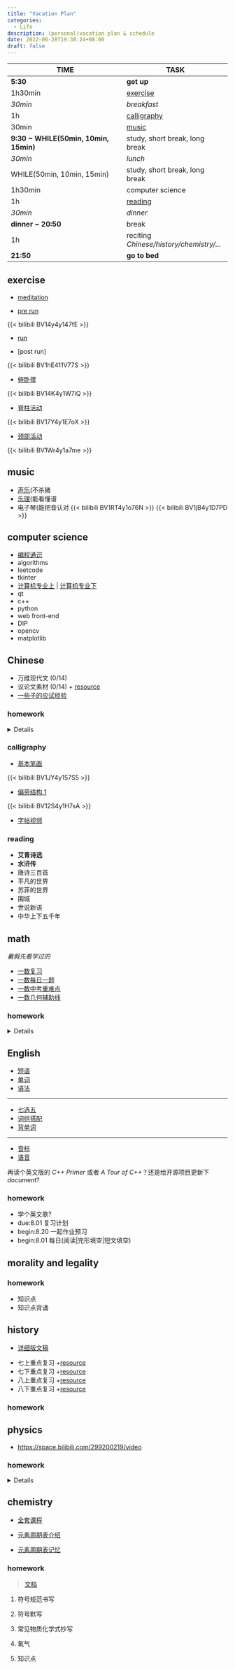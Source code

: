 ```yaml
---
title: "Vacation Plan"
categories:
  - Life
description: (personal)vacation plan & schedule
date: 2022-06-28T19:38:24+08:00
draft: false
---
```


| TIME                                  | TASK                                           |
| ------------------------------------- | ---------------------------------------------- |
| **5:30**                              | **get up**                                     |
| 1h30min                               | [exercise](#exercise)                          |
| _30min_                               | _breakfast_                                    |
| 1h                                    | [calligraphy](#calligraphy)                    |
| 30min                                 | [music](#music)                                |
| **9:30 ~ WHILE(50min, 10min, 15min)** | study, short break, long break                 |
| _30min_                               | _lunch_                                        |
| WHILE(50min, 10min, 15min)            | study, short break, long break                 |
| 1h30min                               | computer science                               |
| 1h                                    | [reading](#reading)                            |
| _30min_                               | _dinner_                                       |
| **dinner ~ 20:50**                    | break                                          |
| 1h                                    | reciting <br/> _Chinese/history/chemistry/..._ |
| **21:50**                             | **go to bed**                                  |

## exercise

- [meditation](https://www.bilibili.com/video/BV1Rq4y1F7r4)

- [pre run](https://www.bilibili.com/video/BV14y4y147fE)

{{< bilibili BV14y4y147fE >}}

- [run](https://www.bilibili.com/audio/au2436495)

- [post run]

{{< bilibili BV1hE411V77S >}}

- [俯卧撑](https://www.bilibili.com/video/BV14K4y1W7iQ)

{{< bilibili BV14K4y1W7iQ >}}

- [脊柱活动](https://www.bilibili.com/video/BV17Y4y1E7oX)

{{< bilibili BV17Y4y1E7oX >}}

- [颈部活动](https://www.bilibili.com/video/BV1Wr4y1a7me)

{{< bilibili BV1Wr4y1a7me >}}

## music

- [声乐](https://space.bilibili.com/540564177/channel/seriesdetail?sid=217891)(不杀猪
- [乐理](https://www.bilibili.com/video/BV1Hg411w7n2)(能看懂谱
- 电子琴(能把音认对
  {{< bilibili BV1RT4y1o76N >}}
  {{< bilibili BV1jB4y1D7PD >}}

## computer science

- [编程通识](https://space.bilibili.com/504715181/channel/collectiondetail?sid=284254)
- algorithms
- leetcode
- tkinter
- [计算机专业上](https://www.bilibili.com/video/BV1xg411T7c1) | [计算机专业下](https://www.bilibili.com/video/BV1YF411a75Y)
- qt
- c++
- python
- web front-end
- DIP
- opencv
- matplotlib

## Chinese

- 万维现代文 (0/14)
- 议论文素材 (0/14) + [resource](https://space.bilibili.com/39737405/channel/collectiondetail?sid=6964&ctype=0)
- [一些子的应试经验](https://space.bilibili.com/7920565/channel/collectiondetail?sid=453312)

### homework

<!-- {{{ -->
<details>

| 时间 | 任务                                                                                    |
| ---- | --------------------------------------------------------------------------------------- |
| 7.5  | 1.《艾青诗选》开始; 2. 听写七年级上册第一单元字词并改错; 3. 复习计划 9,10 页            |
| 7.6  | 1. 听写七年级上册第二单元字词; 2. 复习计划 11,12 页                                     |
| 7.7  | 1. 听写七年级上册第三单元字词; 2. 复习计划 13,14 页                                     |
| 7.8  | 1. 听写七年级上册第四单元字词; 2. 复习计划 15-18 页                                     |
| 7.9  | 1. 听写七年级上册第五单元字词; 2. 复习计划 19-22 页                                     |
| 7.10 | 1. 听写七年级上册第六单元字词; 2. 复习计划 23-25 页                                     |
| 7.11 | 1. 听写七年级下册第一单元字词; 2. 复习计划 26-27 页                                     |
| 7.12 | 1. 听写七年级下册第二单元字词; 2. 阅读《公交车在夜色中穿行》                            |
| 7.13 | 1. 听写七年级下册第三单元字词; 2. 阅读《兰草》                                          |
| 7.14 | 1. 听写七年级下册第四单元字词; 2. 阅读《想偷一本书》                                    |
| 7.15 | 1. 听写七年级下册第五单元字词; 2. 阅读《背后那双眼》                                    |
| 7.16 | 1. 听写七年级下册第六单元字词; 2. 阅读《拉面》                                          |
| 7.17 | 1. 听写八年级上册第一单元字词; 2. 阅读《赶年集》                                        |
| 7.18 | 1. 听写八年级上册第二单元字词; 2. 阅读《秋夜》                                          |
| 7.19 | 1. 听写八年级上册第三单元字词; 2. 阅读《宣纸的前世今生》                                |
| 7.20 | 1. 听写八年级上册第四单元字词; 2. 阅读 41 页文本                                        |
| 7.21 | 1. 听写八年级上册第五单元字词; 2. 阅读《丝路明珠——喀什》                                |
| 7.22 | 1. 听写八年级上册第六单元字词; 2. 阅读《药品环境污染》                                  |
| 7.23 | 1. 听写八年级下册第一单元字词; 2. 阅读《中国第一台光量子计算机揭秘》                    |
| 7.24 | 1. 听写八年级下册第二单元字词; 2. 阅读《互联网时代数字音乐产业大有可为》                |
| 7.25 | 1. 《艾青诗选》截止; 2. 听写八年级下册第三单元字词并改错; 3. 阅读《无人机时代正在到来》 |
| 7.26 | 1. 听写八年级下册第四单元字词并改错; 2. 阅读《可燃冰》                                  |
| 7.27 | 1. 听写八年级下册第五单元字词并改错; 2. 阅读《读书的体与用》                            |
| 7.28 | 1. 听写八年级下册第六单元字词并改错; 2. 利剑总是对精神俯首称臣                          |
| 8.6  | 1. 《水浒传》开始听写九年级上册第一单元字词并改错; 2. 阅读《全民阅读时代读书越多越好》  |
| 8.7  | 1. 听写九年级上册二单元字词并改错; 2. 阅读《交友之道》                                  |
| 8.8  | 1. 听写九年级上册第三单元字词并改错; 2. 阅读《生命棵长满可能的树》                      |
| 8.9  | 1. 听写九年级上册第四单元字词并改错; 2. 阅读《母语是教育的起点》                        |
| 8.10 | 1. 听写九年级上册第四单元字词并改错; 2. 阅读《寒门贵子贵在奋斗》                        |
| 8.11 | 1. 听写九年级上册第五单元字词并改错; 2. 复习计划 58,59 页                               |
| 8.12 | 1. 听写九年级上册第六单元字词并改错; 2. 复习计划 60---63 页                             |
| 8.13 | 1. 复习计划 64,65 页                                                                    |
| 8.14 | 1. 复习计划 66,67 页                                                                    |
| 8.15 | 1. 复习计划学期测试（一）                                                               |
| 8.16 | 1. 复习计划学期测试（二）                                                               |
| 8.17 | 1. 完成作文《翻过那座山》                                                               |
| 8.20 | 1. 《水浒传》截止; 2. 完成作文《一句话的力量》                                          |

</details>
<!- }}} ->

### calligraphy

- [基本笔画](https://www.bilibili.com/video/BV1JY4y157S5)

{{< bilibili BV1JY4y157S5 >}}

- [偏旁结构 1](https://www.bilibili.com/video/BV12S4y1H7sA)

{{< bilibili BV12S4y1H7sA >}}

- [字帖视频](https://www.bilibili.com/video/BV1oT4y1971w)

### reading

- **艾青诗选**
- **水浒传**
- 唐诗三百首
- 平凡的世界
- 苏菲的世界
- 围城
- 世说新语
- 中华上下五千年

## math

_暑假先看学过的_

- [一数复习](https://www.bilibili.com/video/BV1qE411H7Uv)
- [一数每日一题](https://www.bilibili.com/video/BV1t7411y7qh)
- [一数中考重难点](https://space.bilibili.com/14229967/channel/collectiondetail?sid=239001)
- [一数几何辅助线](https://space.bilibili.com/14229967/channel/collectiondetail?sid=322454)

### homework

<!-- {{{ -->

<details>

| 时间    | 任务    |
| ------- | ------- |
| 7.4-5   | 1-4     |
| 7.6-7   | 5-8     |
| 7.8-10  | 9-14    |
| 7.11-12 | 15-18   |
| 7.13-14 | 19-22   |
| 7.15    | 23-25   |
| 7.16-17 | 26-29   |
| 7.18-19 | 30-33   |
| 7.20-21 | 34-37   |
| 7.22-23 | 38-41   |
| 7.24-25 | 43-45   |
| 7.26-27 | 46-49   |
| 7.28-29 | 50-53   |
| 7.30-31 | 54-57   |
| 8.1-2   | 58-61   |
| 8.3-4   | 62-65   |
| 8.5-6   | 66-69   |
| 8.7-8   | 70-73   |
| 8.9     | 75-76   |
| 8.10    | 77-78   |
| 8.11    | 79-80   |
| 8.12    | 81-82   |
| 8.13    | 83-85   |
| 8.14    | 86-87   |
| 8.15-16 | 88-90   |
| 8.17    | 91-92   |
| 8.18    | 93-94   |
| 8.19    | 95-96   |
| 8.20    | 97-98   |
| 8.21    | 99-100  |
| 8.22    | 101-103 |
| 8.23    | 104-106 |
| 8.24    | 1--4    |
| 8.25    | 5--8    |
| 8.26    | 9--12   |
| 8.27    | 13--16  |
| 8.28    | 17--20  |
| 8.29    | 21--24  |
| 8.30    | 25--28  |

</details>

<!-- }}} -->

## English

- [短语](https://www.bilibili.com/video/BV1FK411F7cC)
- [单词](https://www.aliyundrive.com/s/T1bZzv6opck)
- [语法](https://www.bilibili.com/video/BV1YF411n7wb)

---

- [七选五](https://www.bilibili.com/video/BV1HU4y1T7fZ)
- [词组搭配](https://www.bilibili.com/video/BV1vZ4y1S7sS)
- [背单词](https://www.bilibili.com/video/BV1kL4y1H7YY)

---

- [音标](https://www.bilibili.com/video/BV1iV411z7Nj)
- [语音](https://space.bilibili.com/483162496/channel/seriesdetail?sid=292492)

再读个英文版的 _C++ Primer_ 或者 _A Tour of C++_？还是给开源项目更新下 document?

### homework

- 学个英文歌?
- due:8.01 复习计划
- begin:8.20 一起作业预习
- begin:8.01 每日(阅读|完形填空|短文填空)

## morality and legality

### homework

- 知识点
- 知识点背诵

## history

- [详细版文稿](https://space.bilibili.com/26398182/channel/seriesdetail?sid=1999953)

* 七上重点复习 +[resource](https://space.bilibili.com/23752489/channel/collectiondetail?sid=101071)
* 七下重点复习 +[resource](https://space.bilibili.com/23752489/channel/collectiondetail?sid=102901)
* 八上重点复习 +[resource](https://space.bilibili.com/23752489/channel/collectiondetail?sid=35950)
* 八下重点复习 +[resource](https://space.bilibili.com/23752489/channel/collectiondetail?sid=102894)

### homework

## physics

- https://space.bilibili.com/299200219/video

### homework

<!-- {{{ -->
<details>

| 日期 | 任务                        |
| ---- | --------------------------- |
| 7.8  | 5、6                        |
| 7.9  | 7、8                        |
| 7.10 | 9、10                       |
| 7.11 | 11、12                      |
| 7.12 | 13、14                      |
| 7.13 | 15、16                      |
| 7.14 | 打卡、对 5 到 16 页答案改错 |
| 7.16 | 17、18                      |
| 7.17 | 19、20                      |
| 7.18 | 21、22                      |
| 7.19 | 23、24                      |
| 7.20 | 25、26                      |
| 7.21 | 27、28                      |
| 7.22 | 打卡、对 17 到 28 页答案    |
| 8.15 | 29、30                      |
| 8.16 | 31、32                      |
| 8.17 | 33、34                      |
| 8.18 | 35、36                      |
| 8.19 | 37、38                      |
| 8.20 | 39、40                      |
| 8.21 | 打卡、对 29 到 40 页答案    |
| 8.23 | 41、42                      |
| 8.24 | 46、47                      |
| 8.25 | 48、49                      |
| 8.26 | 卷子 第一面                 |
| 8.27 | 卷子 第二面                 |
| 8.28 | 打卡、对答案                |

</details>
<!-- }}} -->

## chemistry

- [全套课程](https://www.bilibili.com/video/BV1d3411k7in)

- [元素周期表介绍](https://www.bilibili.com/video/BV1i3411x7s9?p=2)

- [元素周期表记忆](https://www.bilibili.com/video/BV1ub4y1z7Hq)

### homework

> [文档](https://www.aliyundrive.com/s/QjXSLWpB7wM)

1. 符号规范书写

2. 符号默写

3. 常见物质化学式抄写

4. 氧气

5. 知识点

<!--
  vim: nospell:nowrap:foldmethod=marker
-->
